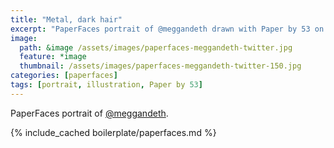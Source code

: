 ```yaml
---
title: "Metal, dark hair"
excerpt: "PaperFaces portrait of @meggandeth drawn with Paper by 53 on an iPad."
image: 
  path: &image /assets/images/paperfaces-meggandeth-twitter.jpg 
  feature: *image
  thumbnail: /assets/images/paperfaces-meggandeth-twitter-150.jpg
categories: [paperfaces]
tags: [portrait, illustration, Paper by 53]
---
```


PaperFaces portrait of [@meggandeth](https://twitter.com/meggandeth).

{% include_cached boilerplate/paperfaces.md %}
